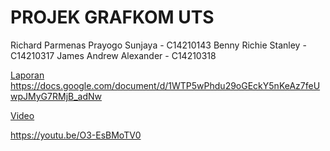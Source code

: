 # PROJEK GRAFKOM  UTS

Richard Parmenas Prayogo Sunjaya - C14210143
Benny Richie Stanley - C14210317
James Andrew Alexander - C14210318

[Laporan](https://docs.google.com/document/d/1WTP5wPhdu29oGEckY5nKeAz7feUwpJMyG7RMjB_adNw/edit)
https://docs.google.com/document/d/1WTP5wPhdu29oGEckY5nKeAz7feUwpJMyG7RMjB_adNw

[Video](https://youtu.be/O3-EsBMoTV0)

https://youtu.be/O3-EsBMoTV0
